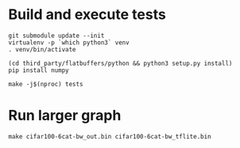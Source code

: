 # Build and execute tests

```shell
git submodule update --init
virtualenv -p `which python3` venv
. venv/bin/activate

(cd third_party/flatbuffers/python && python3 setup.py install)
pip install numpy

make -j$(nproc) tests
```

# Run larger graph

```shell
make cifar100-6cat-bw_out.bin cifar100-6cat-bw_tflite.bin
```
